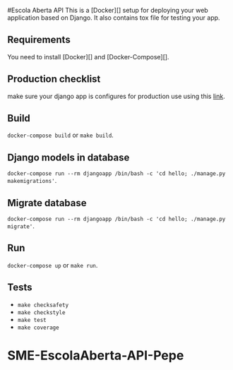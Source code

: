 #Escola Aberta API
This is a [Docker][] setup for deploying your web application based on Django. It also contains tox file for testing your app.

## Requirements
You need to install [Docker][] and [Docker-Compose][].

## Production checklist
make sure your django app is configures for production use using this <a href='https://docs.djangoproject.com/en/2.1/howto/deployment/checklist/'>link</a>.

## Build
`docker-compose build` or `make build`.

## Django models in database
`docker-compose run --rm djangoapp /bin/bash -c 'cd hello; ./manage.py makemigrations'`.

## Migrate database
`docker-compose run --rm djangoapp /bin/bash -c 'cd hello; ./manage.py migrate'`.

## Run
`docker-compose up` or `make run`.

## Tests
- `make checksafety`
- `make checkstyle`
- `make test`
- `make coverage`
# SME-EscolaAberta-API-Pepe
